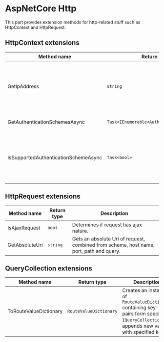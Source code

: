 # AspNetCore Http

This part provides extension methods for http-related stuff such as HttpContext and HttpRequest.

## HttpContext extensions

| Method name | Return type | Description |
| --- | --- | --- |
| GetIpAddress | `string` | Gets IP-address common human-readable representation for remote target. |
| GetAuthenticationSchemesAsync | `Task<IEnumerable<AuthenticationScheme>>` | Gets available authentication schemes. |
| IsSupportedAuthenticationSchemeAsync | `Task<bool>` | Determines whenever specified authentication scheme is available in current context. |

## HttpRequest extensions

| Method name | Return type | Description |
| --- | --- | --- |
| IsAjaxRequest | `bool` | Determines if request has ajax nature. |
| GetAbsoluteUri | `string` | Gets an absolute Uri of request, combined from scheme, host name, port, path and query. |

## QueryCollection extensions

| Method name | Return type | Description |
| --- | --- | --- |
| ToRouteValueDictionary | `RouteValueDictionary` | Creates an instance of `RouteValueDictionary` containing key-value pairs form specified `IQueryCollection` and appends new value with specified key. |